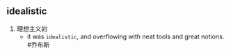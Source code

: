 ## idealistic
1. 理想主义的
   * it was `idealistic`, and overflowing with neat tools and great notions.  #乔布斯 
